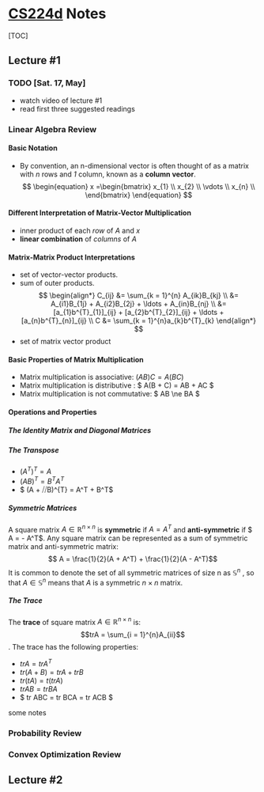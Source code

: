 # [CS224d](http://cs224d.stanford.edu/) Notes
[TOC]

## Lecture #1
### TODO [Sat. 17, May]
- watch video of lecture #1
- read first three suggested readings

### Linear Algebra Review
#### Basic Notation

 - By convention, an n-dimensional vector is often thought of as a matrix with *n* rows and *1* column, known as a **column vector**. $$  \begin{equation}
     x =\begin{bmatrix}
         x_{1} \\
         x_{2} \\
         \vdots \\
         x_{n} \\
        \end{bmatrix}
  \end{equation} $$
  
#### Different Interpretation of Matrix-Vector Multiplication

 - inner product of each *row* of $A$ and $x$
 - **linear combination** of *columns* of $A$

 
#### Matrix-Matrix Product Interpretations
 - set of vector-vector products.
 - sum of outer products. $$ \begin{align*} 
C_{ij} &= \sum_{k = 1}^{n} A_{ik}B_{kj} \\
 &= A_{i1}B_{1j} + A_{i2}B_{2j} + \ldots + A_{in}B_{nj} \\
 &= [a_{1}b^{T}_{1}]_{ij} + [a_{2}b^{T}_{2}]_{ij} + \ldots + [a_{n}b^{T}_{n}]_{ij} \\ 
C &= \sum_{k = 1}^{n}a_{k}b^{T}_{k}
\end{align*}
$$
 - set of matrix vector product

#### Basic Properties of Matrix Multiplication
- Matrix multiplication is associative: $(AB)C = A(BC)$ 
- Matrix multiplication is distributive : $ A(B + C) = AB + AC $
- Matrix multiplication is not commutative: $ AB \ne BA $

#### Operations and Properties
##### The Identity Matrix and Diagonal Matrices
##### The Transpose
- $(A^{T})^{T} = A$
- $(AB)^{T} = B^TA^T$
- $ (A + ⧸⧸B)^{T} = A^T + B^T$ 
##### Symmetric Matrices
A square matrix $A \in \mathbb{R} ^{n×n}$ is **symmetric** if $A = A^T$ and **anti-symmetric** if $ A = - A^T$.
Any square matrix can be represented as a sum of symmetric matrix and anti-symmetric matrix:
$$ A = \frac{1}{2}(A + A^T) + \frac{1}{2}(A - A^T)$$
 It is common to denote the set of all symmetric matrices of size n as $\mathbb{S}^n$ , so that $A \in \mathbb{S}^n$ means that $A$ is a symmetric $n \times n$ matrix.

##### The Trace
The **trace** of square matrix $A \in \mathbb{R} ^{n×n}$ is: $$trA = \sum_{i = 1}^{n}A_{ii}$$.
The trace has the following properties:
- $trA = trA^T$
- $tr(A + B) = trA + trB$
- $tr(tA) = t(trA)$
- $tr AB = tr BA$
- $ tr ABC = tr BCA = tr ACB $

some notes


### Probability Review

### Convex Optimization Review



## Lecture #2